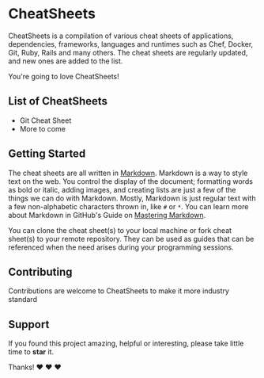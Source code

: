 # CheatSheets
CheatSheets is a compilation of various cheat sheets of applications, dependencies, frameworks, languages and runtimes such as Chef, Docker, Git, Ruby, Rails and many others. The cheat sheets are regularly updated, and new ones are added to the list.

You're going to love CheatSheets!

## List of CheatSheets
* Git Cheat Sheet
* More to come

## Getting Started
The cheat sheets are all written in [Markdown](https://en.wikipedia.org/wiki/Markdown). Markdown is a way to style text on the web. You control the display of the document; formatting words as bold or italic, adding images, and creating lists are just a few of the things we can do with Markdown. Mostly, Markdown is just regular text with a few non-alphabetic characters thrown in, like `#` or `*`. You can learn more about Markdown in GitHub's Guide on [Mastering Markdown](https://guides.github.com/features/mastering-markdown/).

You can clone the cheat sheet(s) to your local machine or fork cheat sheet(s) to your remote repository. They can be used as guides that can be referenced when the need arises during your programming sessions.

## Contributing
Contributions are welcome to CheatSheets to make it more industry standard

## Support
If you found this project amazing, helpful or interesting, please take little time to **star** it.

Thanks! ❤️ ❤️ ❤️
